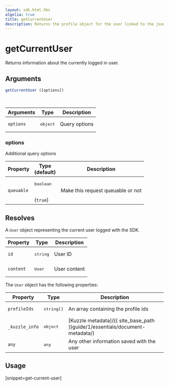 ```yaml
---
layout: sdk.html.hbs
algolia: true
title: getCurrentUser
description: Returns the profile object for the user linked to the json web token
---
```


# getCurrentUser

Returns information about the currently logged in user.

## Arguments

```javascript
getCurrentUser ([options])
```

<br/>

| Arguments    | Type    | Description
|--------------|---------|-------------
| `options` | <pre>object</pre> | Query options

### options

Additional query options

| Property     | Type<br/>(default)    | Description   |
| -------------- | --------- | ------------- |
|  `queuable`  |  <pre>boolean</pre> <br/>(`true`) |  Make this request queuable or not  |

## Resolves

A `User` object representing the current user logged with the SDK.

| Property     | Type    | Description                       |
| ---------- | ------- | --------------------------------- |
| `id` | <pre>string</pre> | User ID |
| `content` | <pre>User</pre> | User content |

The `User` object has the following properties:

| Property     | Type    | Description                       |
| ---------- | ------- | --------------------------------- |
| `profileIds` | <pre>string[]</pre> | An array containing the profile ids |
| `_kuzzle_info` | <pre>object</pre> | [Kuzzle metadata]({{ site_base_path }}guide/1/essentials/document-metadata/) |
| `any` | <pre>any</pre> | Any other information saved with the user |


## Usage

[snippet=get-current-user]
